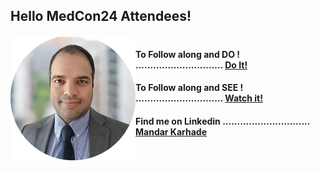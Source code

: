 ## Hello MedCon24 Attendees!
[comment]: ![MedCon-24](https://github.com/mandar-karhade/Medcon2024/blob/f6581a7f2836778f6197da8d8f78229aba215dd9/Images/MedCon24.png?raw=true)

<img align="left" src="https://github.com/mandar-karhade/Medcon2024/blob/ccfe0dd8df7577fae10c7f11789e64b52a66ee57/Images/Mandar.png?raw=true" width="200" height="200">


#

#### To Follow along and DO ! .............................. [Do It!](https://colab.research.google.com/drive/1ctzv-2Wkp1JBFrq8z4OfHlqA9HwqBJ_S?usp=sharing)

#### To Follow along and SEE ! .............................. [Watch it!](https://colab.research.google.com/drive/1FJhQ8FfjuNDvJ-sOiFd4sqPgfMM8SnCP?usp=sharing)

#### Find me on Linkedin .............................. [Mandar Karhade](https://www.linkedin.com/in/mandarkarhade/)

#